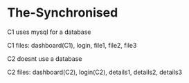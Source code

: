 # The-Synchronised
C1 uses mysql for a database

C1 files: dashboard(C1), login, file1, file2, file3

C2 doesnt use a database

C2 files: dashboard(C2), login(C2), details1, details2, details3
